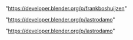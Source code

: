 "https://developer.blender.org/p/frankboshuijzen"

"https://developer.blender.org/p/lastrodamo"

 
"https://developer.blender.org/p/lastrodamo"


 
